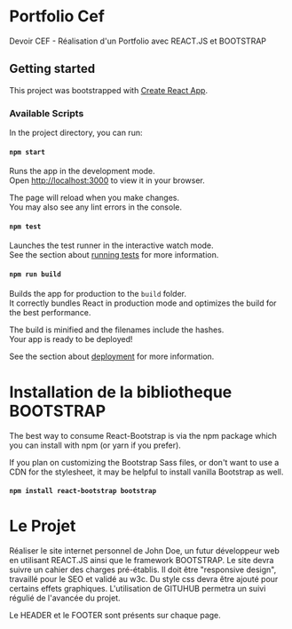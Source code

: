 # Portfolio Cef

Devoir CEF - Réalisation d'un Portfolio avec REACT.JS et BOOTSTRAP

## Getting started

This project was bootstrapped with [Create React App](https://github.com/facebook/create-react-app).

### Available Scripts

In the project directory, you can run:

#### `npm start`

Runs the app in the development mode.\
Open [http://localhost:3000](http://localhost:3000) to view it in your browser.

The page will reload when you make changes.\
You may also see any lint errors in the console.

#### `npm test`

Launches the test runner in the interactive watch mode.\
See the section about [running tests](https://facebook.github.io/create-react-app/docs/running-tests) for more information.

#### `npm run build`

Builds the app for production to the `build` folder.\
It correctly bundles React in production mode and optimizes the build for the best performance.

The build is minified and the filenames include the hashes.\
Your app is ready to be deployed!

See the section about [deployment](https://facebook.github.io/create-react-app/docs/deployment) for more information.

# Installation de la bibliotheque BOOTSTRAP

The best way to consume React-Bootstrap is via the npm package which you can install with npm (or yarn if you prefer).

If you plan on customizing the Bootstrap Sass files, or don't want to use a CDN for the stylesheet, it may be helpful to install vanilla Bootstrap as well.

#### `npm install react-bootstrap bootstrap`

# Le Projet 
Réaliser le site internet personnel de John Doe, un futur développeur web en utilisant REACT.JS ainsi que le framework BOOTSTRAP. Le site devra suivre un cahier des charges pré-établis. Il doit être "responsive design", travaillé pour le SEO et validé au w3c. Du style css devra être ajouté pour certains effets graphiques.
L'utilisation de GITUHUB permetra un suivi régulié de l'avancée du projet. 

Le HEADER et le FOOTER sont présents sur chaque page.

